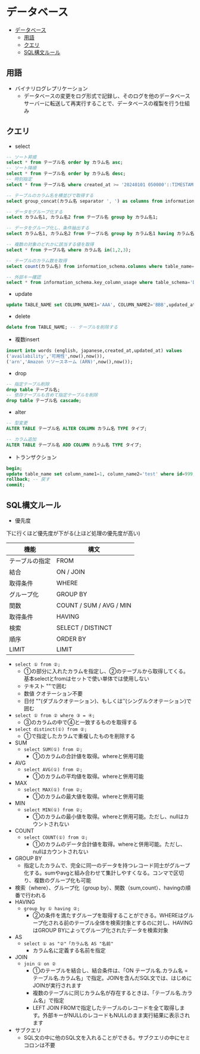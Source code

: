 # データベース

- [データベース](#データベース)
  - [用語](#用語)
  - [クエリ](#クエリ)
  - [SQL構文ルール](#sql構文ルール)

## 用語

- バイナリログレプリケーション
  - データベースの変更をログ形式で記録し、そのログを他のデータベースサーバーに転送して再実行することで、データベースの複製を行う仕組み

## クエリ

- select

```sql
-- ソート昇順
select * from テーブル名 order by カラム名 asc;
-- ソート降順
select * from テーブル名 order by カラム名 desc;
-- 時刻指定
select * from テーブル名 where created_at >= '20240101 050000'::TIMESTAMP limit 100;

-- テーブルのカラム名を横並びで取得する
select group_concat(カラム名 separator ', ') as columns from information_schema.columns where table_schema = 'DB名' and table_name = 'テーブル名' order by ordinal_position asc;

-- データをグループ化する
select カラム名1, カラム名2 from テーブル名 group by カラム名1;

-- データをグループ化し、条件抽出する
select カラム名1, カラム名2 from テーブル名 group by カラム名1 having カラム名>1;

-- 複数の対象のどれかに該当する値を取得
select * from テーブル名 where カラム名 in(1,2,3);

-- テーブルのカラム数を取得
select count(カラム名) from information_schema.columns where table_name='テーブル名' and table_schema='DB名';

-- 外部キー確認
select * from information_schema.key_column_usage where table_schema='DB名' and table_name='テーブル名';
```

- update

```sql
update TABLE_NAME set COLUMN_NAME1='AAA', COLUMN_NAME2='BBB',updated_at=now() where id=999;
```

- delete

```sql
delete from TABLE_NAME; -- テーブルを削除する
```

- 複数insert

```sql
insert into words (english, japanese,created_at,updated_at) values 
('availability','可用性',now(),now()),
('arn','Amazon リソースネーム (ARN)',now(),now());
```

- drop

```sql
-- 指定テーブル削除
drop table テーブル名;
-- 依存テーブルも含めて指定テーブルを削除
drop table テーブル名 cascade;
```

- alter

```sql
-- 型変更
ALTER TABLE テーブル名 ALTER COLUMN カラム名 TYPE タイプ;

-- カラム追加
ALTER TABLE テーブル名 ADD COLUMN カラム名 TYPE タイプ;
```

- トランザクション

```sql
begin;
update table_name set column_name1=1, column_name2='test' where id=999;
rollback; -- 戻す
commit;
```

## SQL構文ルール

- 優先度

下に行くほど優先度が下がる(上ほど処理の優先度が高い)

| 機能 | 構文 |
| -- | -- |
| テーブルの指定 | FROM |
| 結合 | ON / JOIN |
| 取得条件 | WHERE |
| グループ化 | GROUP BY |
| 関数 | COUNT / SUM / AVG / MIN |
| 取得条件 | HAVING |
| 検索 | SELECT / DISTINCT |
| 順序 | ORDER BY |
| LIMIT | LIMIT |

- `select ① from ②;`
  - ①の部分に入れたカラムを指定し、②のテーブルから取得してくる。基本selectとfromはセットで使い単体では使用しない
  - テキスト ""で囲む
  - 数値 クオテーション不要
  - 日付 ""(ダブルクオテーション)、もしくは’’(シングルクオテーション)で囲む
- `select ① from ② where ③ = ④;`
  - ③のカラムの中で④と一致するものを取得する
- `select distinct(①) from ②;`
  - ①で指定したカラムで重複したものを削除する
- SUM
  - `select SUM(①) from ②;`
    - ①のカラムの合計値を取得。whereと併用可能
- AVG
  - `select AVG(①) from ②;`
    - ①のカラムの平均値を取得。whereと併用可能
- MAX
  - `select MAX(①) from ②;`
    - ①のカラムの最大値を取得。whereと併用可能
- MIN
  - `select MIN(①) from ②;`
    - ①のカラムの最小値を取得。whereと併用可能。ただし、nullはカウントされない
- COUNT
  - `select COUNT(①) from ②;`
    - ①のカラムのデータ合計値を取得。whereと併用可能。ただし、nullはカウントされない
- GROUP BY
  - 指定したカラムで、完全に同一のデータを持つレコード同士がグループ化する。sumやavgと組み合わせて集計しやすくなる。コンマで区切り、複数のグループ化も可能
- 検索（where）、グループ化（group by）、関数（sum,count）、havingの順番で行われる
- HAVING
  - `group by ① having ②;`
    - ②の条件を満たすグループを取得することができる。WHEREはグループ化される前のテーブル全体を検索対象とするのに対し、HAVINGはGROUP BYによってグループ化されたデータを検索対象
- AS
  - `select ① as "②"「カラム名 AS "名前"`
    - カラム名に定義する名前を指定
- JOIN
  - `join ① on ②`
    - ①のテーブルを結合し、結合条件は、「ON テーブル名.カラム名 = テーブル名.カラム名」で指定。JOINを含んだSQL文では、はじめにJOINが実行されます
    - 複数のテーブルに同じカラム名が存在するときは、「テーブル名.カラム名」で指定
    - LEFT JOIN FROMで指定したテーブルのレコードを全て取得します。外部キーがNULLのレコードもNULLのまま実行結果に表示されます
- サブクエリ
  - SQL文の中に他のSQL文を入れることができる。サブクエリの中にセミコロンは不要
